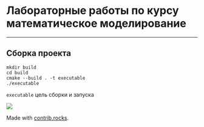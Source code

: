 # Лабораторные работы по курсу математическое моделирование

--------------------
Сборка проекта 
---

```cygwin
mkdir build 
cd build
cmake --build . -t executable
./executable 
```
`executable` цель сборки и запуска

<a href="https://github.com/Mis-prog/matmod/graphs/contributors">
  <img src="https://contrib.rocks/image?repo=Mis-prog/matmod" />
</a>

Made with [contrib.rocks](https://contrib.rocks).